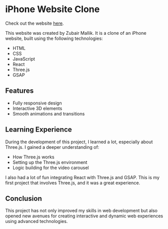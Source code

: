 # iPhone Website Clone
Check out the website [here](https://iphone-website-clone-3eby60cw9-zubair-mallicks-projects.vercel.app/).

This website was created by Zubair Mallik. It is a clone of an iPhone website, built using the following technologies:

- HTML
- CSS
- JavaScript
- React
- Three.js
- GSAP

## Features

- Fully responsive design
- Interactive 3D elements
- Smooth animations and transitions

## Learning Experience

During the development of this project, I learned a lot, especially about Three.js. I gained a deeper understanding of:

- How Three.js works
- Setting up the Three.js environment
- Logic building for the video carousel

I also had a lot of fun integrating React with Three.js and GSAP. This is my first project that involves Three.js, and it was a great experience.

## Conclusion

This project has not only improved my skills in web development but also opened new avenues for creating interactive and dynamic web experiences using advanced technologies.